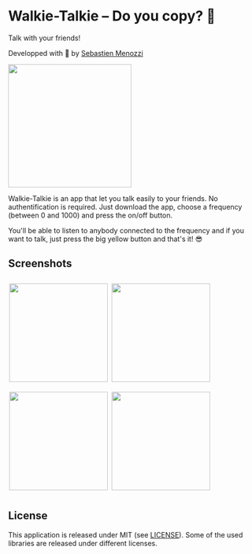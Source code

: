 # Walkie-Talkie – Do you copy? 📡
Talk with your friends!

Developped with 💙 by <a href="https://twitter.com/SebMnzz">Sebastien Menozzi</a>

<p align="left">
  <a href="https://apps.apple.com/us/app/walkie-talkie-do-you-copy/id1493452470">
    <img src="https://developer.apple.com/app-store/marketing/guidelines/images/badge-example-preferred_2x.png" width="250" />
  </a>
</p>

<p align="left">Walkie-Talkie is an app that let you talk easily to your friends. No authentification is required. Just download the app, choose a frequency (between 0 and 1000) and press the on/off button.</p>
<p align="left">You'll be able to listen to anybody connected to the frequency and if you want to talk, just press the big yellow button and that's it! 😎</p>

## Screenshots
[<img src="https://is2-ssl.mzstatic.com/image/thumb/Purple113/v4/d9/9a/93/d99a93e1-f754-1786-f35e-e879edb975f0/pr_source.png/230x0w.png" align="center" width="200" hspace="2" vspace="10">](https://is2-ssl.mzstatic.com/image/thumb/Purple113/v4/d9/9a/93/d99a93e1-f754-1786-f35e-e879edb975f0/pr_source.png/230x0w.png)
[<img src="https://is5-ssl.mzstatic.com/image/thumb/Purple113/v4/5f/b9/fa/5fb9fa87-7ba1-0e3f-9acd-d611b79c19f9/pr_source.png/230x0w.png" align="center" width="200" hspace="2" vspace="10">](https://is5-ssl.mzstatic.com/image/thumb/Purple113/v4/5f/b9/fa/5fb9fa87-7ba1-0e3f-9acd-d611b79c19f9/pr_source.png/230x0w.png)
[<img src="https://is2-ssl.mzstatic.com/image/thumb/Purple113/v4/69/1f/57/691f57a6-3c73-c456-5378-269d587855c8/pr_source.png/230x0w.png" align="center" width="200" hspace="2" vspace="10">](https://is2-ssl.mzstatic.com/image/thumb/Purple113/v4/69/1f/57/691f57a6-3c73-c456-5378-269d587855c8/pr_source.png/230x0w.png)
[<img src="https://is5-ssl.mzstatic.com/image/thumb/Purple113/v4/49/8e/5d/498e5df5-62c1-836c-93f0-1e51de965392/pr_source.png/230x0w.png" align="center" width="200" hspace="2" vspace="10">](https://is5-ssl.mzstatic.com/image/thumb/Purple113/v4/49/8e/5d/498e5df5-62c1-836c-93f0-1e51de965392/pr_source.png/230x0w.png)

## License

This application is released under MIT (see [LICENSE](LICENSE)).
Some of the used libraries are released under different licenses.
